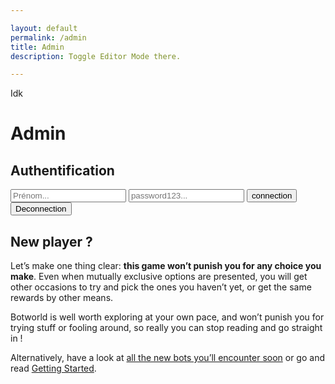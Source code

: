 ```yaml
---

layout: default
permalink: /admin
title: Admin
description: Toggle Editor Mode there.

---
```


Idk

<h1 class="long-h1">Admin</h1>
<div class="bloc-text">
<h2><strong>Authentification</strong></h2>
<input type="text" name="user" id="user" placeholder="Prénom..."/>
<input type="password" name="password" id="password" placeholder="password123..."/>
<button id="connection">connection</button>
<button id="deconnection">Deconnection</button>
</div>
<div class=" ghcms ghcms-presentation">
<h2 id="new-player-">New player ?</h2>
<p>Let’s make one thing clear: <strong>this game won’t punish you for any choice you make</strong>. Even when mutually exclusive options are presented, you will get other occasions to try and pick the ones you haven’t yet, or get the same rewards by other means.</p>
<p>Botworld is well worth exploring at your own pace, and won’t punish you for trying stuff or fooling around, so really you can stop reading and go straight in !</p>
<p>Alternatively, have a look at <a href="https://www.botworld.wiki/bots">all the new bots you’ll encounter soon</a> or go and read <a href="https://www.botworld.wiki/guides/getting-started">Getting Started</a>.
</div>
<script defer="defer" async="async" async src="assets/js/dispatcher.js"></script>
